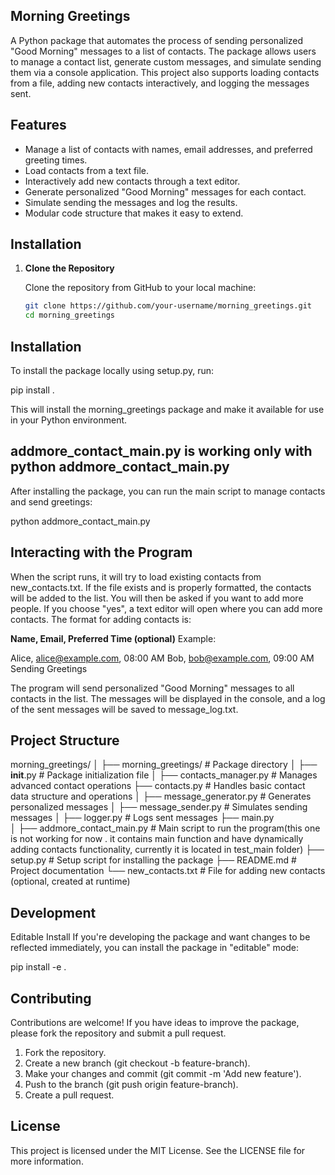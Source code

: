 ## Morning Greetings

A Python package that automates the process of sending personalized "Good Morning" messages to a list of contacts. The package allows users to manage a contact list, generate custom messages, and simulate sending them via a console application. This project also supports loading contacts from a file, adding new contacts interactively, and logging the messages sent.

## Features

- Manage a list of contacts with names, email addresses, and preferred greeting times.
- Load contacts from a text file.
- Interactively add new contacts through a text editor.
- Generate personalized "Good Morning" messages for each contact.
- Simulate sending the messages and log the results.
- Modular code structure that makes it easy to extend.

## Installation

1. **Clone the Repository**

   Clone the repository from GitHub to your local machine:

   ```bash
   git clone https://github.com/your-username/morning_greetings.git
   cd morning_greetings
   ```

## Installation

To install the package locally using setup.py, run:

pip install .

This will install the morning_greetings package and make it available for use in your Python environment.

## addmore_contact_main.py is working only with python addmore_contact_main.py

After installing the package, you can run the main script to manage contacts and send greetings:

python addmore_contact_main.py

## Interacting with the Program

When the script runs, it will try to load existing contacts from new_contacts.txt.
If the file exists and is properly formatted, the contacts will be added to the list.
You will then be asked if you want to add more people.
If you choose "yes", a text editor will open where you can add more contacts.
The format for adding contacts is:

**Name, Email, Preferred Time (optional)**
Example:

Alice, alice@example.com, 08:00 AM
Bob, bob@example.com, 09:00 AM
Sending Greetings

The program will send personalized "Good Morning" messages to all contacts in the list. The messages will be displayed in the console, and a log of the sent messages will be saved to message_log.txt.

## Project Structure

morning_greetings/
│
├── morning_greetings/ # Package directory
│ ├── **init**.py # Package initialization file
│ ├── contacts_manager.py # Manages advanced contact operations
├── contacts.py # Handles basic contact data structure and operations
│ ├── message_generator.py # Generates personalized messages
│ ├── message_sender.py # Simulates sending messages
│ ├── logger.py # Logs sent messages
├── main.py  
│
├── addmore_contact_main.py # Main script to run the program(this one is not working for now . it contains main function and have dynamically adding contacts functionality, currently it is located in test_main folder)
├── setup.py # Setup script for installing the package
├── README.md # Project documentation
└── new_contacts.txt # File for adding new contacts (optional, created at runtime)

## Development

Editable Install
If you're developing the package and want changes to be reflected immediately, you can install the package in "editable" mode:

pip install -e .

## Contributing

Contributions are welcome! If you have ideas to improve the package, please fork the repository and submit a pull request.

1. Fork the repository.
2. Create a new branch (git checkout -b feature-branch).
3. Make your changes and commit (git commit -m 'Add new feature').
4. Push to the branch (git push origin feature-branch).
5. Create a pull request.

## License

This project is licensed under the MIT License. See the LICENSE file for more information.
